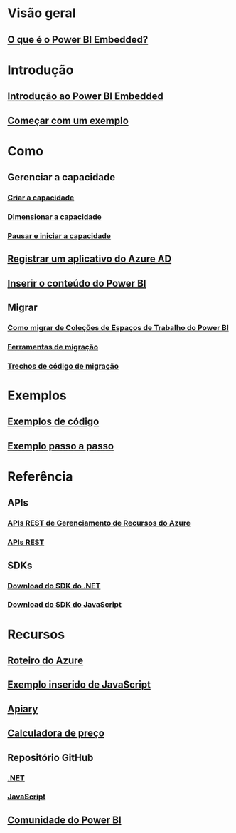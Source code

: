 # Visão geral
## [O que é o Power BI Embedded?](what-is-power-bi-embedded.md)

# Introdução
## [Introdução ao Power BI Embedded](get-started.md)
## [Começar com um exemplo](https://powerbi.microsoft.com/documentation/powerbi-developer-embed-sample-app-owns-data/)

# Como
## Gerenciar a capacidade
### [Criar a capacidade](create-capacity.md)
### [Dimensionar a capacidade](scale-capacity.md)
### [Pausar e iniciar a capacidade](pause-start.md)
## [Registrar um aplicativo do Azure AD](https://powerbi.microsoft.com/documentation/powerbi-developer-register-app/)
## [Inserir o conteúdo do Power BI](https://powerbi.microsoft.com/documentation/powerbi-developer-embedding-content/)

## Migrar
### [Como migrar de Coleções de Espaços de Trabalho do Power BI](migrate-from-power-bi-workspace-collections.md)
### [Ferramentas de migração](migrate-tool.md)
### [Trechos de código de migração](migrate-code-snippets.md)

# Exemplos
## [Exemplos de código](https://github.com/Microsoft/PowerBI-Developer-Samples)
## [Exemplo passo a passo](https://powerbi.microsoft.com/documentation/powerbi-developer-embed-sample-app-owns-data/)

# Referência
## APIs
### [APIs REST de Gerenciamento de Recursos do Azure](https://docs.microsoft.com/rest/api/power-bi-embedded/)
### [APIs REST](https://msdn.microsoft.com/en-us/library/mt147898.aspx)
## SDKs
### [Download do SDK do .NET](https://www.nuget.org/packages/Microsoft.PowerBI.Api/)
### [Download do SDK do JavaScript](https://www.nuget.org/packages/Microsoft.PowerBI.JavaScript/)

# Recursos
## [Roteiro do Azure](https://azure.microsoft.com/roadmap/?category=intelligence-analytics)
## [Exemplo inserido de JavaScript](https://microsoft.github.io/PowerBI-JavaScript/demo/)
## [Apiary](http://docs.powerbi.apiary.io/)
## [Calculadora de preço](https://azure.microsoft.com/pricing/calculator/)
## Repositório GitHub
### [.NET](https://github.com/Microsoft/PowerBI-CSharp)
### [JavaScript](https://github.com/Microsoft/PowerBI-JavaScript)
## [Comunidade do Power BI](http://community.powerbi.com/t5/Developer/bd-p/Developer)

